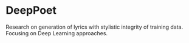 # DeepPoet
Research on generation of lyrics with stylistic integrity of training data. Focusing on Deep Learning approaches.

